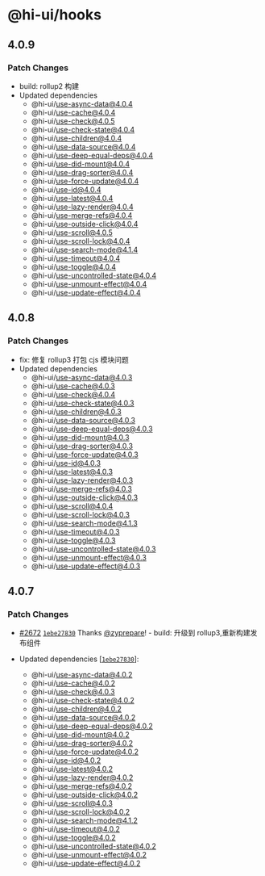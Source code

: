 # @hi-ui/hooks

## 4.0.9

### Patch Changes

- build: rollup2 构建
- Updated dependencies
  - @hi-ui/use-async-data@4.0.4
  - @hi-ui/use-cache@4.0.4
  - @hi-ui/use-check@4.0.5
  - @hi-ui/use-check-state@4.0.4
  - @hi-ui/use-children@4.0.4
  - @hi-ui/use-data-source@4.0.4
  - @hi-ui/use-deep-equal-deps@4.0.4
  - @hi-ui/use-did-mount@4.0.4
  - @hi-ui/use-drag-sorter@4.0.4
  - @hi-ui/use-force-update@4.0.4
  - @hi-ui/use-id@4.0.4
  - @hi-ui/use-latest@4.0.4
  - @hi-ui/use-lazy-render@4.0.4
  - @hi-ui/use-merge-refs@4.0.4
  - @hi-ui/use-outside-click@4.0.4
  - @hi-ui/use-scroll@4.0.5
  - @hi-ui/use-scroll-lock@4.0.4
  - @hi-ui/use-search-mode@4.1.4
  - @hi-ui/use-timeout@4.0.4
  - @hi-ui/use-toggle@4.0.4
  - @hi-ui/use-uncontrolled-state@4.0.4
  - @hi-ui/use-unmount-effect@4.0.4
  - @hi-ui/use-update-effect@4.0.4

## 4.0.8

### Patch Changes

- fix: 修复 rollup3 打包 cjs 模块问题
- Updated dependencies
  - @hi-ui/use-async-data@4.0.3
  - @hi-ui/use-cache@4.0.3
  - @hi-ui/use-check@4.0.4
  - @hi-ui/use-check-state@4.0.3
  - @hi-ui/use-children@4.0.3
  - @hi-ui/use-data-source@4.0.3
  - @hi-ui/use-deep-equal-deps@4.0.3
  - @hi-ui/use-did-mount@4.0.3
  - @hi-ui/use-drag-sorter@4.0.3
  - @hi-ui/use-force-update@4.0.3
  - @hi-ui/use-id@4.0.3
  - @hi-ui/use-latest@4.0.3
  - @hi-ui/use-lazy-render@4.0.3
  - @hi-ui/use-merge-refs@4.0.3
  - @hi-ui/use-outside-click@4.0.3
  - @hi-ui/use-scroll@4.0.4
  - @hi-ui/use-scroll-lock@4.0.3
  - @hi-ui/use-search-mode@4.1.3
  - @hi-ui/use-timeout@4.0.3
  - @hi-ui/use-toggle@4.0.3
  - @hi-ui/use-uncontrolled-state@4.0.3
  - @hi-ui/use-unmount-effect@4.0.3
  - @hi-ui/use-update-effect@4.0.3

## 4.0.7

### Patch Changes

- [#2672](https://github.com/XiaoMi/hiui/pull/2672) [`1ebe27830`](https://github.com/XiaoMi/hiui/commit/1ebe2783098b3a8cd980bd10076d67635463800e) Thanks [@zyprepare](https://github.com/zyprepare)! - build: 升级到 rollup3,重新构建发布组件

- Updated dependencies [[`1ebe27830`](https://github.com/XiaoMi/hiui/commit/1ebe2783098b3a8cd980bd10076d67635463800e)]:
  - @hi-ui/use-async-data@4.0.2
  - @hi-ui/use-cache@4.0.2
  - @hi-ui/use-check@4.0.3
  - @hi-ui/use-check-state@4.0.2
  - @hi-ui/use-children@4.0.2
  - @hi-ui/use-data-source@4.0.2
  - @hi-ui/use-deep-equal-deps@4.0.2
  - @hi-ui/use-did-mount@4.0.2
  - @hi-ui/use-drag-sorter@4.0.2
  - @hi-ui/use-force-update@4.0.2
  - @hi-ui/use-id@4.0.2
  - @hi-ui/use-latest@4.0.2
  - @hi-ui/use-lazy-render@4.0.2
  - @hi-ui/use-merge-refs@4.0.2
  - @hi-ui/use-outside-click@4.0.2
  - @hi-ui/use-scroll@4.0.3
  - @hi-ui/use-scroll-lock@4.0.2
  - @hi-ui/use-search-mode@4.1.2
  - @hi-ui/use-timeout@4.0.2
  - @hi-ui/use-toggle@4.0.2
  - @hi-ui/use-uncontrolled-state@4.0.2
  - @hi-ui/use-unmount-effect@4.0.2
  - @hi-ui/use-update-effect@4.0.2

